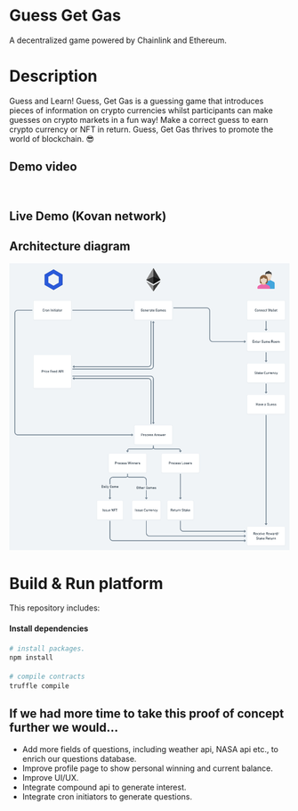 # Guess Get Gas
A decentralized game powered by Chainlink and Ethereum.

# Description

Guess and Learn!
Guess, Get Gas is a guessing game that introduces pieces of information on crypto currencies whilst participants can make guesses on crypto markets in a fun way! Make a correct guess to earn crypto currency or NFT in return. Guess, Get Gas thrives to promote the world of blockchain. :sunglasses:


## Demo video

<p align="center">
   <a target="_blank" href="">
    <img src=""/>
   </a>
</p>

## Live Demo (Kovan network)

## Architecture diagram

<img src="src/ggg-flowchart-2.png">

# Build & Run platform
This repository includes:

#### Install dependencies

```sh
# install packages. 
npm install

# compile contracts
truffle compile
```

## If we had more time to take this proof of concept further we would...
* Add more fields of questions, including weather api, NASA api etc., to enrich our questions database.
* Improve profile page to show personal winning and current balance.
* Improve UI/UX.
* Integrate compound api to generate interest.
* Integrate cron initiators to generate questions.